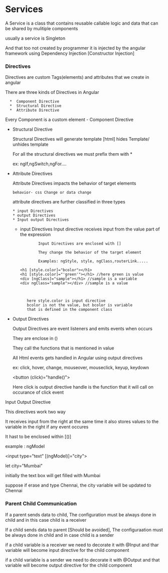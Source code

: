 # Services 

   A Service is a class that contains reusable callable logic and data
   that can be shared by mulitiple components

   usually a service is Singleton

   And that too not created by programmer it is injected by the angular framework
   using Dependency Injection [Constructor Injection]


### Directives

Directives are custom Tags(elements) and attributes that we
create in angular

There are three kinds of Directives in Angular
    
      *  Component Directive
      *  Structural Directive
      *  Attribute Directive

Every Component is a custom element - Component Directive

* Structural Directive

     Structural Directives will generate template [html]
     hides Template/ unhides template
    
     For all the structural directives we must prefix them with *

     ex: ngIf,ngSwitch,ngFor....


* Attribute Directives

     Attribute Directives  impacts the behavior of target elements

      behavior- css Change or data change

     attribute directives are further classified in three types
      
      * input Directives
      * output Directives
      * Input output Directives

  * input Directives
                Input directive receives input from the value part of the
                expression

                Input Directives are enclosed with []

                They change the behavior of the target element

                Examples: ngStyle, style, ngClass,routerLink.....

        <h1 [style.color]="bcolor"></h1>
        <h1 [style.color]="'green'"></h1> //here green is value
        <div [ngClass]="sample"></h1> //sample is a variable
        <div ngClass="sample"></div> //sample is a value



           here style.color is input directive
           bcolor is not the value, but bcolor is variable
           that is defined in the component class

* Output Directives
 
    Output Directives are event listeners and emits events when occurs
    
    They are enclose in ()

    They call the functions that is mentioned in value

    All Html events gets handled in Angular using output directives

    ex: click, hover, change, mouseover, mouseclick, keyup, keydown

    <button (click)="handle()"></button>

    Here click is output directive
      handle is the function that it will call on occurance of click event

Input Output Directive

  This directives work two way

  It receives input from the right at the same time
  it also stores values to the variable in the right 
  if any event occures

 It hast to be enclosed within [()]

  example : ngModel

  <input type="text" [(ngModel)]="city">

  let city="Mumbai"

  initially the text box will get filled with Mumbai

  suppose if erase and type Chennai, the city variable will be updated to Chennai

  ### Parent Child Communication

  If a parent sends data to child, The configuration
  must be always done in child and in this case child is a receiver


  If a child sends data to parent [Should be avoided], The
  configuraation must be always done in child and in case child
  is a sender

  if a child variable is a receiver we need to decorate
  it with @Input and thar variable will become input
  directive for the child component

  if a child variable is a sender we need to decorate it
  with @Output and that variable will become output directive
  for the child component